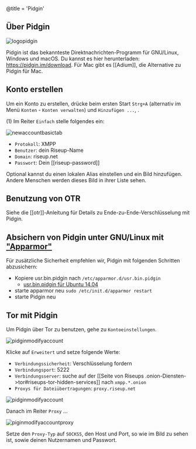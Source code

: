 @title = 'Pidgin'

## Über Pidgin

![logopidgin](logo.pidgin.png)

Pidgin ist das bekannteste Direktnachrichten-Programm für GNU/Linux, Windows und macOS. Du kannst es hier herunterladen: https://pidgin.im/download. Für Mac gibt es [[Adium]], die Alternative zu Pidgin für Mac.

## Konto erstellen

Um ein Konto zu erstellen, drücke beim ersten Start `Strg+A` (alternativ im Menü `Konten` - `Konten verwalten`) und `Hinzufügen ...`, .

(1) Im Reiter `Einfach` stelle folgendes ein:

![newaccountbasictab](new-account-basic-tab.png)

- `Protokoll`: XMPP
- `Benutzer`: dein Riseup-Name
- `Domain`: riseup.net
- `Passwort`: Dein [[riseup-password]]

Optional kannst du einen lokalen Alias einstellen und ein Bild hinzufügen. Andere Menschen werden dieses Bild in ihrer Liste sehen.

## Benutzung von OTR

Siehe die [[otr]]-Anleitung für Details zu Ende-zu-Ende-Verschlüsselung mit Pidgin.

## Absichern von Pidgin unter GNU/Linux mit ["Apparmor"](https://gitlab.com/apparmor/apparmor/wikis/home/)

Für zusätzliche Sicherheit empfehlen wir, Pidgin mit folgenden Schritten abzusichern:

- Kopiere usr.bin.pidgin nach `/etc/apparmor.d/usr.bin.pidgin`
  * [usr.bin.pidgin für Ubuntu 14.04](https://bazaar.launchpad.net/~apparmor-dev/apparmor-profiles/master/view/head:/ubuntu/14.04/usr.bin.pidgin)
- starte apparmor neu
`sudo /etc/init.d/apparmor restart`
- starte Pidgin neu

## Tor mit Pidgin

Um Pidgin über Tor zu benutzen, gehe zu `Kontoeinstellungen`.

![pidginmodifyaccount](pidgin-modify-account.png)

Klicke auf `Erweitert` und setze folgende Werte:

- `Verbindungssicherheit`: Verschlüsselung fordern
- `Verbindungsport`: 5222
- `Verbindungsserver`: suche auf der [[Seite von Riseups .onion-Diensten->tor#riseups-tor-hidden-services]] nach `xmpp.*.onion`
- `Proxys für Dateiübertragungen`: `proxy.riseup.net`

![pidginmodifyaccount](pidgin-modify-account.png)

Danach im Reiter `Proxy` ...

![piginmodifyaccountproxy](pidgin-modify-account-proxy.png)

Setze den `Proxy-Typ` auf `SOCKS5`, den Host und Port, so wie im Bild zu sehen ist, sowie deinen Nutzernamen und Passwort.
